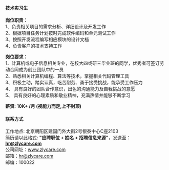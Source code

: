 #### 技术实习生

**岗位职责：**     
1、负责相关项目的需求分析、详细设计及开发工作     
2、根据项目任务计划按时完成软件编码和单元测试工作    
3、按照开发流程编写相应模块的设计文档    
4、负责客户的技术支持工作   

**岗位要求：**   
1、计算机或电子信息相关专业，在校大四或研三毕业班的同学，优秀者可签订劳动合同成为创业团队中的一员    
2、熟悉相关计算机编程、算法等技术，掌握相关代码管理工具    
3、积极主动，踏实认真，吃苦耐劳、勇于接受挑战，能承受工作压力   
4、 具有良好的团队合作意识，出色的沟通能力及自我挑战的意愿    
5、 具有良好的心理素质和敬业精神，充满热情并能够不断学习    

**薪资:  10K+ /月 (视能力而定,上不封顶)**  

#### 联系方式
工作地点: 北京朝阳区建国门外大街2号银泰中心C座2103    
简历请以此格式: **"应聘职位 + 姓名 + 招聘信息来源"**，发送至：**hr@zlycare.com**    
公司网址：www.zlycare.com    
邮箱：hr@zlycare.com    
邮编：100022   

